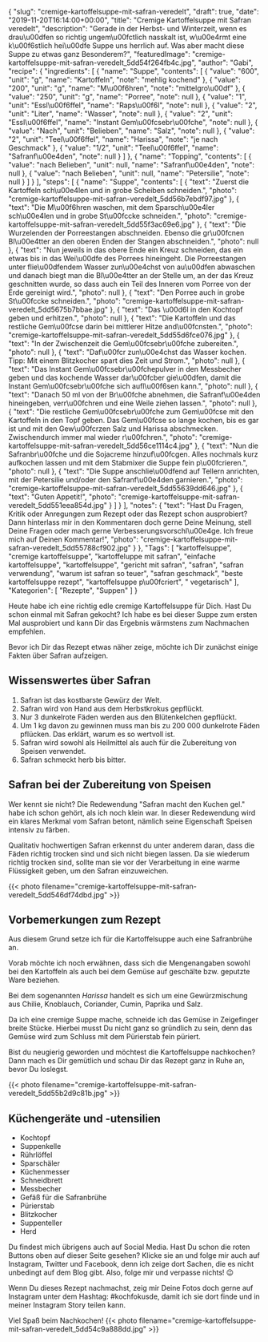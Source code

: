 {
    "slug": "cremige-kartoffelsuppe-mit-safran-veredelt",
    "draft": true,
    "date": "2019-11-20T16:14:00+00:00",
    "title": "Cremige Kartoffelsuppe mit Safran veredelt",
    "description": "Gerade in der Herbst- und Winterzeit, wenn es drau\u00dfen so richtig ungem\u00fctlich nasskalt ist, w\u00e4rmt eine k\u00f6stlich hei\u00dfe Suppe uns herrlich auf. Was aber macht diese Suppe zu etwas ganz Besonderem?",
    "featuredImage": "cremige-kartoffelsuppe-mit-safran-veredelt_5dd54f264fb4c.jpg",
    "author": "Gabi",
    "recipe": {
        "ingredients": [
            {
                "name": "Suppe",
                "contents": [
                    {
                        "value": "600",
                        "unit": "g",
                        "name": "Kartoffeln",
                        "note": "mehlig kochend"
                    },
                    {
                        "value": "200",
                        "unit": "g",
                        "name": "M\u00f6hren",
                        "note": "mittelgro\u00df"
                    },
                    {
                        "value": "250",
                        "unit": "g",
                        "name": "Porree",
                        "note": null
                    },
                    {
                        "value": "1",
                        "unit": "Essl\u00f6ffel",
                        "name": "Raps\u00f6l",
                        "note": null
                    },
                    {
                        "value": "2",
                        "unit": "Liter",
                        "name": "Wasser",
                        "note": null
                    },
                    {
                        "value": "2",
                        "unit": "Essl\u00f6ffel",
                        "name": "Instant Gem\u00fcsebr\u00fche",
                        "note": null
                    },
                    {
                        "value": "Nach",
                        "unit": "Belieben",
                        "name": "Salz",
                        "note": null
                    },
                    {
                        "value": "2",
                        "unit": "Teel\u00f6ffel",
                        "name": "Harissa",
                        "note": "je nach Geschmack"
                    },
                    {
                        "value": "1\/2",
                        "unit": "Teel\u00f6ffel",
                        "name": "Safranf\u00e4den",
                        "note": null
                    }
                ]
            },
            {
                "name": "Topping",
                "contents": [
                    {
                        "value": "nach Belieben",
                        "unit": null,
                        "name": "Safranf\u00e4den",
                        "note": null
                    },
                    {
                        "value": "nach Belieben",
                        "unit": null,
                        "name": "Petersilie",
                        "note": null
                    }
                ]
            }
        ],
        "steps": [
            {
                "name": "Suppe",
                "contents": [
                    {
                        "text": "Zuerst die Kartoffeln sch\u00e4len und in grobe Scheiben schneiden.",
                        "photo": "cremige-kartoffelsuppe-mit-safran-veredelt_5dd56b7ebdf97.jpg"
                    },
                    {
                        "text": "Die M\u00f6hren  waschen, mit dem Sparsch\u00e4ler sch\u00e4len und in grobe St\u00fccke schneiden.",
                        "photo": "cremige-kartoffelsuppe-mit-safran-veredelt_5dd55f3ac69e6.jpg"
                    },
                    {
                        "text": "Die Wurzelenden der Porreestangen abschneiden. Ebenso die gr\u00fcnen Bl\u00e4tter an den oberen Enden der Stangen abschneiden.",
                        "photo": null
                    },
                    {
                        "text": "Nun jeweils in das obere Ende ein Kreuz schneiden, das ein etwas bis in das Wei\u00dfe des Porrees hineingeht. Die Porreestangen unter flie\u00dfendem Wasser zun\u00e4chst von au\u00dfen abwaschen  und danach biegt man die Bl\u00e4tter an der Stelle um, an der das Kreuz geschnitten wurde, so dass auch ein Teil des Inneren vom Porree von der Erde gereinigt wird.",
                        "photo": null
                    },
                    {
                        "text": "Den Porree auch in grobe St\u00fccke schneiden.",
                        "photo": "cremige-kartoffelsuppe-mit-safran-veredelt_5dd5675b7bbae.jpg"
                    },
                    {
                        "text": "Das \u00d6l in den Kochtopf geben und erhitzen.",
                        "photo": null
                    },
                    {
                        "text": "Die Kartoffeln und das restliche Gem\u00fcse darin bei mittlerer Hitze and\u00fcnsten.",
                        "photo": "cremige-kartoffelsuppe-mit-safran-veredelt_5dd55d6fce076.jpg"
                    },
                    {
                        "text": "In der Zwischenzeit die Gem\u00fcsebr\u00fche zubereiten.",
                        "photo": null
                    },
                    {
                        "text": "Daf\u00fcr zun\u00e4chst das Wasser kochen. Tipp: Mit einem Blitzkocher spart dies Zeit und Strom.",
                        "photo": null
                    },
                    {
                        "text": "Das Instant Gem\u00fcsebr\u00fchepulver in den Messbecher geben und das kochende Wasser dar\u00fcber gie\u00dfen, damit die Instant Gem\u00fcsebr\u00fche sich aufl\u00f6sen kann.",
                        "photo": null
                    },
                    {
                        "text": "Danach 50 ml von der Br\u00fche abnehmen, die Safranf\u00e4den hineingeben, verr\u00fchren und eine Weile ziehen lassen.",
                        "photo": null
                    },
                    {
                        "text": "Die restliche Gem\u00fcsebr\u00fche zum Gem\u00fcse mit den Kartoffeln in den Topf geben. Das Gem\u00fcse so lange kochen, bis es gar ist und mit den Gew\u00fcrzen Salz und Harissa abschmecken. Zwischendurch immer mal wieder r\u00fchren.",
                        "photo": "cremige-kartoffelsuppe-mit-safran-veredelt_5dd56ce1114c4.jpg"
                    },
                    {
                        "text": "Nun die Safranbr\u00fche und die Sojacreme hinzuf\u00fcgen. Alles nochmals kurz aufkochen lassen und mit dem Stabmixer die Suppe fein p\u00fcrieren.",
                        "photo": null
                    },
                    {
                        "text": "Die Suppe anschlie\u00dfend auf Tellern anrichten, mit der Petersilie und\/oder den Safranf\u00e4den garnieren.",
                        "photo": "cremige-kartoffelsuppe-mit-safran-veredelt_5dd55639dd646.jpg"
                    },
                    {
                        "text": "Guten Appetit!",
                        "photo": "cremige-kartoffelsuppe-mit-safran-veredelt_5dd551eea854d.jpg"
                    }
                ]
            }
        ],
        "notes": {
            "text": "Hast Du Fragen, Kritik oder Anregungen zum Rezept oder das Rezept schon ausprobiert? Dann hinterlass mir in den Kommentaren doch gerne Deine Meinung, stell Deine Fragen oder mach gerne Verbesserungsvorschl\u00e4ge. Ich freue mich auf Deinen Kommentar!",
            "photo": "cremige-kartoffelsuppe-mit-safran-veredelt_5dd55788cf902.jpg"
        }
    },
    "Tags": [
        "kartoffelsuppe",
        "cremige kartoffelsuppe",
        "kartoffeluppe mit safran",
        "einfache kartoffelsuppe",
        "kartoffelsuppe",
        "gericht mit safran",
        "safran",
        "safran verwendung",
        "warum ist safran so teuer",
        "safran geschmack",
        "beste kartoffelsuppe rezept",
        "kartoffelsuppe p\u00fcriert",
        " vegetarisch"
    ],
    "Kategorien": [
        "Rezepte",
        "Suppen"
    ]
}

Heute habe ich eine richtig edle cremige Kartoffelsuppe für Dich. Hast Du schon einmal mit Safran gekocht? Ich habe es bei dieser Suppe zum ersten Mal ausprobiert und kann Dir das Ergebnis wärmstens zum Nachmachen empfehlen.

Bevor ich Dir das Rezept etwas näher zeige, möchte ich Dir zunächst einige Fakten über Safran aufzeigen.

## Wissenswertes über Safran

1. Safran ist das kostbarste Gewürz der Welt.
1. Safran wird von Hand aus dem Herbstkrokus gepflückt.
1. Nur 3 dunkelrote Fäden werden aus den Blütenkelchen gepflückt.
1. Um 1 kg davon zu gewinnen muss man bis zu 200 000 dunkelrote Fäden pflücken. Das erklärt, warum es so wertvoll ist.
1. Safran wird sowohl als Heilmittel als auch für die Zubereitung von Speisen verwendet.
1. Safran schmeckt herb bis bitter.

## Safran bei der Zubereitung von Speisen

Wer kennt sie nicht? Die Redewendung "Safran macht den Kuchen gel." habe ich schon gehört, als ich noch klein war. In dieser Redewendung wird ein klares Merkmal vom Safran betont, nämlich seine Eigenschaft Speisen intensiv zu färben.

Qualitativ hochwertigen Safran erkennst du unter anderem daran, dass die Fäden richtig trocken sind und sich nicht biegen lassen. Da sie wiederum richtig trocken sind, sollte man sie vor der Verarbeitung in eine warme Flüssigkeit geben, um den Safran einzuweichen.

{{< photo filename="cremige-kartoffelsuppe-mit-safran-veredelt_5dd546df74dbd.jpg" >}}

## Vorbemerkungen zum Rezept

Aus diesem Grund setze ich für die Kartoffelsuppe auch eine Safranbrühe an.

Vorab möchte ich noch erwähnen, dass sich die Mengenangaben sowohl bei den Kartoffeln als auch bei dem Gemüse auf geschälte bzw. geputzte Ware beziehen.

Bei dem sogenannten *Harissa* handelt es sich um eine Gewürzmischung aus Chilie, Knoblauch, Coriander, Cumin, Paprika und Salz.

Da ich eine cremige Suppe mache, schneide ich das Gemüse in Zeigefinger breite Stücke. Hierbei musst Du nicht ganz so gründlich zu sein, denn das Gemüse wird zum Schluss mit dem Pürierstab fein püriert.

Bist du neugierig geworden und möchtest die Kartoffelsuppe nachkochen? Dann mach es Dir gemütlich und schau Dir das Rezept ganz in Ruhe an, bevor Du loslegst.

{{< photo filename="cremige-kartoffelsuppe-mit-safran-veredelt_5dd55b2d9c81b.jpg" >}}


## Küchengeräte und -utensilien

- Kochtopf
- Suppenkelle
- Rührlöffel
- Sparschäler
- Küchenmesser
- Schneidbrett
- Messbecher
- Gefäß für die Safranbrühe
- Pürierstab
- Blitzkocher
- Suppenteller
- Herd

Du findest mich übrigens auch auf Social Media. Hast Du schon die roten Buttons oben auf dieser Seite gesehen? Klicke sie an und folge mir auch auf Instagram, Twitter und Facebook, denn ich zeige dort Sachen, die es nicht unbedingt auf dem Blog gibt. Also, folge mir und verpasse nichts! 😉

Wenn Du dieses Rezept nachmachst, zeig mir Deine Fotos doch gerne auf Instagram unter dem Hashtag: #kochfokusde, damit ich sie dort finde und in meiner Instagram Story teilen kann.

Viel Spaß beim Nachkochen!
{{< photo filename="cremige-kartoffelsuppe-mit-safran-veredelt_5dd54c9a888dd.jpg" >}}